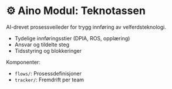 # ⚙️ Aino Modul: Teknotassen

AI-drevet prosessveileder for trygg innføring av velferdsteknologi.
- Tydelige innføringsstier (DPIA, ROS, opplæring)
- Ansvar og tildelte steg
- Tidsstyring og blokkeringer

Komponenter:
- `flows/`: Prosessdefinisjoner
- `tracker/`: Fremdrift per team 